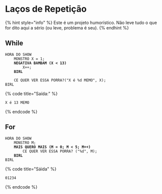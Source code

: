 # Laços de Repetição

{% hint style="info" %}
Este é um projeto humorístico. Não leve tudo o que for dito aqui a sério (ou leve, problema é seu).
{% endhint %}

## While

<pre class="language-c"><code class="lang-c">HORA DO SHOW
    MONSTRO X = 1;
<strong>    NEGATIVA BAMBAM (X &#x3C; 13)
</strong>        X++;
<strong>    BIRL
</strong>    
    CE QUER VER ESSA PORRA?("X é %d MEMO", X);
BIRL
</code></pre>

{% code title="Saída:" %}
```
X é 13 MEMO
```
{% endcode %}

## For

<pre class="language-c"><code class="lang-c">HORA DO SHOW
    MONSTRO M;
<strong>    MAIS QUERO MAIS (M = 0; M &#x3C; 5; M++)
</strong>        CE QUER VER ESSA PORRA? ("%d", M);
<strong>    BIRL
</strong>BIRL
</code></pre>

{% code title="Sáida" %}
```
01234
```
{% endcode %}
